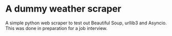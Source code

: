 # A dummy weather scraper

A simple python web scraper to test out Beautiful Soup, urllib3 and Asyncio. This was done in preparation for a job interview.
